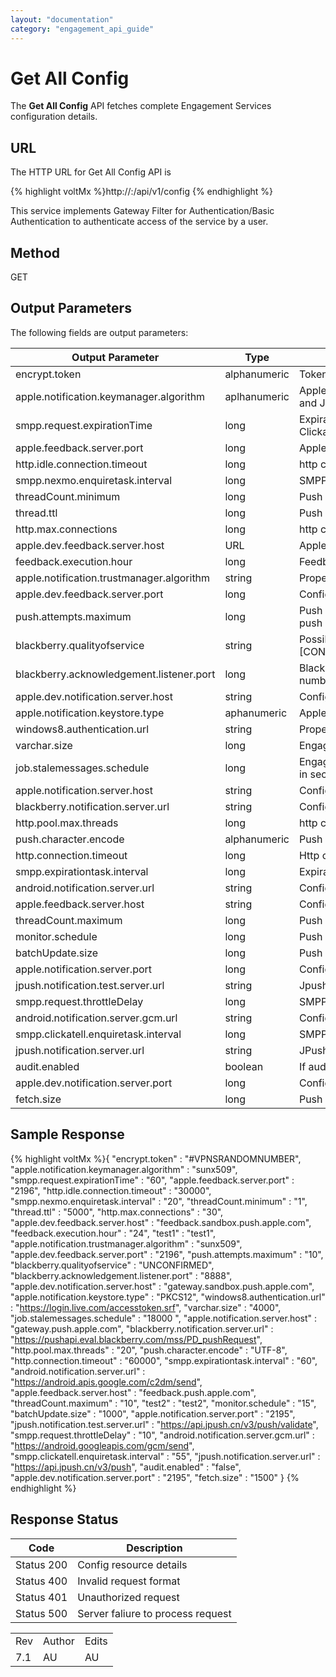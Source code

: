 ```yaml
---
layout: "documentation"
category: "engagement_api_guide"
---
```

                            


Get All Config
==============

The **Get All Config** API fetches complete Engagement Services configuration details.

URL
---

The HTTP URL for Get All Config API is

{% highlight voltMx %}http://<host>:<port>/api/v1/config
{% endhighlight %}

This service implements Gateway Filter for Authentication/Basic Authentication to authenticate access of the service by a user.

Method
------

GET

Output Parameters
-----------------

The following fields are output parameters:

  
| Output Parameter | Type | Description |
| --- | --- | --- |
| encrypt.token | alphanumeric | Token based user authentication |
| apple.notification.keymanager.algorithm | aplhanumeric | Apple cloud configuration Property enabled for Tomcat, Weblogic and JBoss servers |
| smpp.request.expirationTime | long | Expiration job frequency in minutes - one hour.Nexmo and Clickatell keep alive job frequency in seconds |
| apple.feedback.server.port | long | Apple cloud configuration. Feedback server port number |
| http.idle.connection.timeout | long | http client connection configuration |
| smpp.nexmo.enquiretask.interval | long | SMPP ConfigurationNexmo keep alive job frequency in seconds |
| threadCount.minimum | long | Push message job thread pool properties |
| thread.ttl | long | Push message job thread pool properties |
| http.max.connections | long | http client connection configuration |
| apple.dev.feedback.server.host | URL | Apple cloud configuration for Apple sandbox cloud connectivity |
| feedback.execution.hour | long | Feedback Job interval in hours |
| apple.notification.trustmanager.algorithm | string | Properties enabled for IBM WebSphere application server. |
| apple.dev.feedback.server.port | long | Configured for Apple sandbox cloud connectivity |
| push.attempts.maximum | long | Push message job configuration properties. Defined maximum push message attempts |
| blackberry.qualityofservice | string | Possible values for black berry quality of service \[CONFIRMED,PREFERCONFIRMED,UNCONFIRMED,NOTSPECIFIED\] |
| blackberry.acknowledgement.listener.port | long | BlackBerry cloud configuration. Acknowledgement listener port number |
| apple.dev.notification.server.host | string | Configuration for Apple production cloud connectivity |
| apple.notification.keystore.type | aphanumeric | Apple cloud configuration. |
| windows8.authentication.url | string | Property configured for Windows cloud connectivity |
| varchar.size | long | Engagement Services push configuration |
| job.stalemessages.schedule | long | Engagement Services push configurationStale message job internal in seconds |
| apple.notification.server.host | string | Configuration for Apple production cloud connectivity |
| blackberry.notification.server.url | string | Configuration for BlackBerry cloud connectivity |
| http.pool.max.threads | long | http client connection configuration |
| push.character.encode | alphanumeric | Push message job configuration properties |
| http.connection.timeout | long | Http client connection configuration |
| smpp.expirationtask.interval | long | Expiration job frequency in minutes- one hour |
| android.notification.server.url | string | Configuration for Android C2DM cloud connectivity |
| apple.feedback.server.host | string | Configuration for Apple production cloud connectivity |
| threadCount.maximum | long | Push message job thread pool properties |
| monitor.schedule | long | Push Message Job interval in seconds |
| batchUpdate.size | long | Push Message Job configuration properties |
| apple.notification.server.port | long | Configured for Apple production cloud connectivity |
| jpush.notification.test.server.url | string | Jpush notification URL |
| smpp.request.throttleDelay | long | SMPP request throttle delay in seconds |
| android.notification.server.gcm.url | string | Configured for Android GCM cloud connectivity |
| smpp.clickatell.enquiretask.interval | long | SMPP ConfigurationClickatell keep alive job frequency in seconds |
| jpush.notification.server.url | string | JPush notification URL |
| audit.enabled | boolean | If auditing for subscription is enabled or not |
| apple.dev.notification.server.port | long | Configured for Apple sandbox cloud connectivity |
| fetch.size | long | Push Message Job configuration properties |

Sample Response
---------------

{% highlight voltMx %}{
  "encrypt.token" : "#VPNSRANDOMNUMBER",
  "apple.notification.keymanager.algorithm" : "sunx509",
  "smpp.request.expirationTime" : "60",
  "apple.feedback.server.port" : "2196",
  "http.idle.connection.timeout" : "30000",
  "smpp.nexmo.enquiretask.interval" : "20",
  "threadCount.minimum" : "1",
  "thread.ttl" : "5000",
  "http.max.connections" : "30",
  "apple.dev.feedback.server.host" : "feedback.sandbox.push.apple.com",
  "feedback.execution.hour" : "24",
  "test1" : "test1",
  "apple.notification.trustmanager.algorithm" : "sunx509",
  "apple.dev.feedback.server.port" : "2196",
  "push.attempts.maximum" : "10",
  "blackberry.qualityofservice" : "UNCONFIRMED",
  "blackberry.acknowledgement.listener.port" : "8888",
  "apple.dev.notification.server.host" : "gateway.sandbox.push.apple.com",
  "apple.notification.keystore.type" : "PKCS12",
  "windows8.authentication.url" : "https://login.live.com/accesstoken.srf",
  "varchar.size" : "4000",
  "job.stalemessages.schedule" : "18000        ",
  "apple.notification.server.host" : "gateway.push.apple.com",
  "blackberry.notification.server.url" : "https://pushapi.eval.blackberry.com/mss/PD_pushRequest",
  "http.pool.max.threads" : "20",
  "push.character.encode" : "UTF-8",
  "http.connection.timeout" : "60000",
  "smpp.expirationtask.interval" : "60",
  "android.notification.server.url" : "https://android.apis.google.com/c2dm/send",
  "apple.feedback.server.host" : "feedback.push.apple.com",
  "threadCount.maximum" : "10",
  "test2" : "test2",
  "monitor.schedule" : "15",
  "batchUpdate.size" : "1000",
  "apple.notification.server.port" : "2195",
  "jpush.notification.test.server.url" : "https://api.jpush.cn/v3/push/validate",
  "smpp.request.throttleDelay" : "10",
  "android.notification.server.gcm.url" : "https://android.googleapis.com/gcm/send",
  "smpp.clickatell.enquiretask.interval" : "55",
  "jpush.notification.server.url" : "https://api.jpush.cn/v3/push",
  "audit.enabled" : "false",
  "apple.dev.notification.server.port" : "2195",
  "fetch.size" : "1500"
}
{% endhighlight %}

Response Status
---------------

  
| Code | Description |
| --- | --- |
| Status 200 | Config resource details |
| Status 400 | Invalid request format |
| Status 401 | Unauthorized request |
| Status 500 | Server faliure to process request |

<table class="TableStyle-RevisionTable" cellspacing="0" style="margin-left: 0;margin-right: auto;mc-table-style: url('../Resources/TableStyles/RevisionTable.css');" data-mc-conditions="Default.HTML"><colgroup><col class="TableStyle-RevisionTable-Column-Column1"> <col class="TableStyle-RevisionTable-Column-Column1"> <col class="TableStyle-RevisionTable-Column-Column1"></colgroup><tbody><tr class="TableStyle-RevisionTable-Body-Body1"><td class="TableStyle-RevisionTable-BodyE-Column1-Body1">Rev</td><td class="TableStyle-RevisionTable-BodyE-Column1-Body1">Author</td><td class="TableStyle-RevisionTable-BodyD-Column1-Body1">Edits</td></tr><tr class="TableStyle-RevisionTable-Body-Body1"><td class="TableStyle-RevisionTable-BodyB-Column1-Body1">7.1</td><td class="TableStyle-RevisionTable-BodyB-Column1-Body1">AU</td><td class="TableStyle-RevisionTable-BodyA-Column1-Body1">AU</td></tr></tbody></table>
